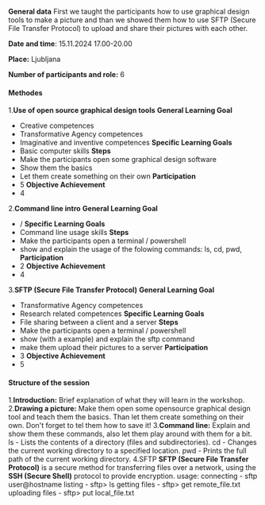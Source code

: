 **General data**
First we taught the participants how to use graphical design tools to make a picture and than we showed them how to use SFTP (Secure File Transfer Protocol) to upload and share their pictures with each other. 

**Date and time**: 15.11.2024 17.00-20.00

**Place:** Ljubljana

**Number of participants and role:** 6

#### **Methodes**
1.**Use of open source graphical design tools**
**General Learning Goal**
- Creative competences
- Transformative Agency competences
- Imaginative and inventive competences
**Specific Learning Goals**
- Basic computer skills
**Steps**
- Make the participants open some graphical design software
- Show them the basics
- Let them create something on their own
**Participation**
- 5
**Objective Achievement**
- 4

2.**Command line intro**
**General Learning Goal**
- /
**Specific Learning Goals**
- Command line usage skills
**Steps**
- Make the participants open a terminal / powershell
- show and explain the usage of the folowing commands: ls, cd, pwd, 
**Participation**
- 2
**Objective Achievement**
- 4

3.**SFTP (Secure File Transfer Protocol)**
**General Learning Goal**
- Transformative Agency competences
- Research related competences
**Specific Learning Goals**
- File sharing between a client and a server
**Steps**
- Make the participants open a terminal / powershell
- show (with a example) and explain the sftp command
- make them upload their pictures to a server
**Participation**
- 3
**Objective Achievement**
- 5

#### **Structure of the session**
1.**Introduction:** Brief explanation of what they will learn in the workshop.
2.**Drawing a picture:** Make them open some opensource graphical design tool and teach them the basics. Than let them create something on their own. Don't forget to tel them how to save it!
3.**Command line:** 
Explain and show them these commands, also let them play around with them for a bit.
ls - Lists the contents of a directory (files and subdirectories).
cd - Changes the current working directory to a specified location.
pwd - Prints the full path of the current working directory.
4.SFTP
**SFTP (Secure File Transfer Protocol)** is a secure method for transferring files over a network, using the **SSH (Secure Shell)** protocol to provide encryption.
usage:
connecting - sftp user@hostname
listing - sftp> ls
getting files - sftp> get remote_file.txt
uploading files - sftp> put local_file.txt